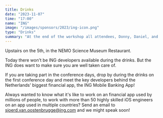 ```yaml
---
title: Drinks
date: "2023-11-07"
time: "17:00"
name: "ING"
image: "/images/sponsors/2023/ing-icon.png"
type: "Drinks"
summary: "At the end of the workshop all attendees, Donny, Daniel, and Qing and Jeroen will have a drink together."
---
```


Upstairs on the 5th, in the NEMO Science Museum Restaurant.

Today there won't be ING developers available during the drinks. But the ING does want to make sure you are well taken care of.

If you are taking part in the conference days, drop by during the drinks on the first conference day and meet the key developers behind the Netherlands' biggest financial app, the ING Mobile Banking App!

Always wanted to know what it's like to work on an financial app used by millions of people, to work with more than 50 highly skilled iOS engineers on an app used in multiple countries? Send an email to [sjoerd.van.oostenbrugge@ing.com](mailto:sjoerd.van.oostenbrugge@ing.com) and we might speak soon!
